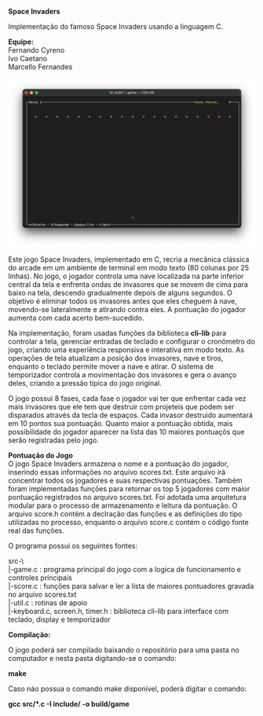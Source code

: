 <b>Space Invaders</b>

Implementação do famoso Space Invaders usando a linguagem C.

<b>Equipe:</b><br>
Fernando Cyreno<br>
Ivo Caetano<br>
Marcello Fernandes<br>
<br>
![Printscreen da tela do jogo](https://github.com/icaj/game/blob/master/game.jpg)<br>

Este jogo Space Invaders, implementado em C, recria a mecânica clássica do arcade em um ambiente de terminal em modo texto (80 colunas por 25 linhas). No jogo, o jogador controla uma nave localizada na parte inferior central da tela e enfrenta ondas de invasores que se movem de cima para baixo na tela, descendo gradualmente depois de alguns segundos. O objetivo é eliminar todos os invasores antes que eles cheguem à nave, movendo-se lateralmente e atirando contra eles. A pontuação do jogador aumenta com cada acerto bem-sucedido.

Na implementação, foram usadas funções da biblioteca <b>cli-lib</b> para controlar a tela, gerenciar entradas de teclado e configurar o cronômetro do jogo, criando uma experiência responsiva e interativa em modo texto. As operações de tela atualizam a posição dos invasores, nave e tiros, enquanto o teclado permite mover a nave e atirar. O sistema de temporizador controla a movimentação dos invasores e gera o avanço deles, criando a pressão típica do jogo original.

O jogo possui 8 fases, cada fase o jogador vai ter que enfrentar cada vez mais invasores que ele tem que destruir com projeteis que podem ser disparados através da tecla de espaços. Cada invasor destruido aumentará em 10 pontos sua pontuação. Quanto maior a pontuação obtida, mais possibilidade do jogador aparecer na lista das 10 maiores pontuaçõs que serão registradas pelo jogo.

<b>Pontuação do Jogo</b><br>
O jogo Space Invaders armazena o nome e a pontuação do jogador, inserindo essas informações no arquivo scores.txt. Este arquivo irá concentrar todos os jogadores e suas respectivas pontuações. Também foram implementadas funções para retornar os top 5 jogadores com maior pontuação registrados no arquivo scores.txt. Foi adotada uma arquitetura modular para o processo de armazenamento e leitura da pontuação. O arquivo score.h contém a declração das funções e as definições do tipo utilizadas no processo, enquanto o arquivo score.c contém o código fonte real das funções.

O programa possui os seguintes fontes:

src-\ <br>
    |-game.c  : programa principal do jogo com a logica de funcionamento e controles principais <br>
    |-score.c : funções para salvar e ler a lista de maiores pontuadores gravada no arquivo scores.txt <br>
    |-util.c  : rotinas de apoio <br>
    |-keyboard.c, screen.h, timer.h : biblioteca cli-lib para interface com teclado, display e temporizador <br>


<b>Compilação:</b><br>

O jogo poderá ser compilado baixando o repositório para uma pasta no computador e nesta pasta digitando-se o comando:

<b>make</b><br>

Caso náo possua o comando make disponível, poderá digitar o comando:

<b>gcc src/*.c -I include/ -o build/game</b><br>




